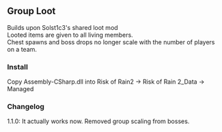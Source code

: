 ## Group Loot

Builds upon Solst1c3's shared loot mod  
Looted items are given to all living members.  
Chest spawns and boss drops no longer scale with the number of players on a team.
### Install
Copy Assembly-CSharp.dll into Risk of Rain2 -> Risk of Rain 2_Data -> Managed

### Changelog
1.1.0: It actually works now. Removed group scaling from bosses.
